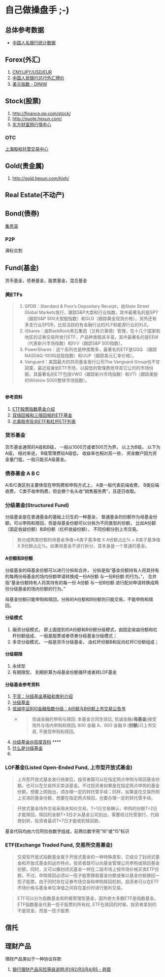 # 自己做操盘手 ;-)

## 总体参考数据

* [中国人名银行统计数据](http://www.pbc.gov.cn/publish/diaochatongjisi/133/index.html)

## Forex(外汇)

1. [CNY/JPY/USD/EUR](https://www.google.com/finance?chdnp=1&chdd=1&chds=1&chdv=1&chvs=Linear&chdeh=0&chfdeh=0&chdet=1412905881144&chddm=27620&q=CURRENCY:USDCNY&ntsp=0&ei=lzs3VJDTKMGZqAHtoYHIBw)
2. [中国人民银行总行外汇牌价](http://www.boc.cn/sourcedb/lswhpj/)
3. [美元指数 - DINIW](http://finance.sina.com.cn/money/forex/hq/DINIW.shtml)

## Stock(股票)

1. <http://finance.qq.com/stock/>
2. <http://quote.hexun.com/>
3. [东方财富网行情中心](http://quote.eastmoney.com/center/)

### OTC

[上海股权托管交易中心](http://www.china-see.com/index.do)


## Gold(贵金属)

1. <http://gold.hexun.com/hjxh/>

## Real Estate(不动产)

## Bond(债券)

[集思录](http://www.jisilu.cn/data/bond/)

### P2P

满标交割

## Fund(基金)

货币基金，债券基金，股票基金，混合基金

### 美ETFs

> 1. SPDR：Standard & Poor’s Depositary Receipt，由State Street Global Markets发行，跟踪S&P大盘和行业指数。其中最著名的是SPY（跟踪S&P 500大型股指数）和GLD（跟踪黄金现货价格）。另外还有多支行业SPDR，比较活跃的有金融行业的XLF和能源行业的XLE。
> 2. iShares：由BlackRock黑石集团（又称贝莱德）管理，在十几个国家和地区的证券交易所发行ETF，产品种类极其丰富。其中最著名的是EEM（代表新兴市场指数）和IVV（跟踪S&P 500指数）。
> 3. PowerShares：这个系列也是种类繁多，最著名的ETF是QQQ （跟踪NASDAQ-100科技股指数）和UUP（跟踪美元汇率价格）。
> 4. Vanguard：美国最大的共同基金发行公司The Vanguard Group也不甘寂寞，最近投身到ETF市场，以超低的管理费抢夺其它公司的市场份额。其最著名的ETF包括VWO（跟踪新兴市场指数）和VTI（跟踪美股的Wilshire 5000整体市场指数）。

<img src="http://www.3dfn.com/free/wp-content/uploads/etfus.png" alt=""/>

#### 参考资料
1. [ETF股票指数基金介绍](http://www.3dfn.com/etf%E8%82%A1%E7%A5%A8%E6%8C%87%E6%95%B0%E5%9F%BA%E9%87%91%E4%BB%8B%E7%BB%8D/)
2. [双倍回报和三倍回报的ETF基金](http://www.3dfn.com/%E5%8F%8C%E5%80%8D%E5%9B%9E%E6%8A%A5%E5%92%8C%E4%B8%89%E5%80%8D%E5%9B%9E%E6%8A%A5%E7%9A%84etf%E5%9F%BA%E9%87%91/)
3. [北美股市反向ETF和杠杆ETF列表](http://www.3dfn.com/%E5%8C%97%E7%BE%8E%E8%82%A1%E5%B8%82%E5%8F%8D%E5%90%91etf%E6%9D%A0%E6%9D%86etf%E5%88%97%E8%A1%A8/)


### 货币基金

货币基金通常的A级和B级， 一般以1000万或者500万为界， 以上为B级， 以下为A级， 相对来说， B级管理费较A级低， 收益率也相对高一些， 资金散户因为资金量门槛，一般只能买A级基金。

### 债券基金 A B C

A/B/C类区别主要体现在申购费和申购方式上， A类一般代表前端收费， B类后端收费， C类不收申购费，但会换个名头收“销售服务费”，且逐日收取。


### 分级基金(Structured Fund)

分级基金是在普通基金的基础上衍生的一种基金， 普通基金的份额作为母基金份额，可以申购和赎回，但是母基金份额可以分拆为不同类型的份额， 比如A份额（固定收益份额）和B份额（杠杆收益份额）， 不同份额分别上市交易。

> 拆分成两类份额的母基金净值=A类子基净值 X A份额占比% + B类子基净值 X B份额占比%。如果母基金不进行拆分，其本身是一个普通的基金。

#### A份额和B份额

分级基金的母基金份额可以进行分拆和合并， 分拆是指“基金份额持有人将其持有的每两份母基金的场内份额申请转换成一份A份额 与一份B份额 的行为。”， 合并指“基金份额持有人将其持有的每一份 A份额 与一份B份额 进行配对申请转换成两份分级基金的场内份额的行为。”

母基金份额只能申购和赎回，分拆的A份额和B份额则只能交易，不能申购和赎回。

#### 分级模式

1. 融资分级模式， 即上面提到的A份额和B份额分级模式，由固定收益份额和杠杆份额组成， 一般是股票或者债券分级基金分级模式；
2. 多空分级模式， 一般是货币分级基金， 由杠杆份额B和反向杠杆C份额组成；

#### 分级期限

1. 永续型
2. 有期限型， 到期折算为母基金份额循环或者转LOF基金


#### 分级基金参考资料

1. [干货：分级基金基础和套利介绍](http://www.jisilu.cn/question/14413)
2. [分级基金](http://wiki.mbalib.com/wiki/%E5%88%86%E7%BA%A7%E5%9F%BA%E9%87%91)
3. [信诚中证800金融指数分级：A份额与B份额上市交易公告书](http://www.yilucaifu.com/fund/fundAnnounceDetail/102004012/102004015/00000000000008t05z.html)
	- > 信诚金融的申购与赎回: 本基金合同生效后, 信诚金融(**母基金**)接受场外与场内申购和赎回; 800 金融 A、800 金融 B (**份额**)只上市交易, 不接受申购和赎回。
4. [分级基金@百度百科](http://baike.baidu.com/view/2857537.htm) ****
5. [什么是分级基金](http://www.xyfunds.com.cn/website/fenji/)
6. 

### LOF基金(Listed Open-Ended Fund, 上市型开放式基金)

> 上市型开放式基金发行结束后，投资者既可以在指定网点申购与赎回基金份额，也可以在交易所买卖该基金。不过投资者如果是在指定网点申购的基金份额，想要上网抛出，须办理一定的转托管手续；同样，如果是在交易所网上买进的基金份额，想要在指定网点赎回，也要办理一定的转托管手续。

> 开放式基金场外交易采用未知价交易，T+1日交易确认，申购的份额T+2日才能赎回，赎回的金额T+3日才从基金公司划出，需要经过托管银行、代销商划转，投资者最迟T+7日才能收到赎回款。

基金代码均由六位阿拉伯数字组成，前两位数字用“16”或“15”标识

### ETF(Exchange Traded Fund, 交易所交易基金)

> 交易型开放式指数基金属于开放式基金的一种特殊类型，它结合了封闭式基金和开放式基金的运作特点，投资者既可以向基金管理公司申购或赎回基金份额，同时，又可以像封闭式基金一样在二级市场上按市场价格买卖ETF份额，不过，申购赎回必须以一揽子股票换取基金份额或者以基金份额换回一揽子股票。由于同时存在证券市场交易和申购赎回机制，投资者可以在ETF市场价格与基金单位净值之间存在差价时进行套利交易。

> ETF可以分为指数基金和积极管理型基金，国外绝大多数ETF是指数基金。ETF指数基金代表一揽子股票的所有权, ETF在赎回的时候，投资者拿到的不是现金，而是一揽子股票.






## 信托

## 理财产品

理财产品类似于一种协议存款

1. [银行理财产品风险等级说明:R1/R2/R3/R4/R5 - 转载](http://lutaf.com/187.htm)



 
 
 